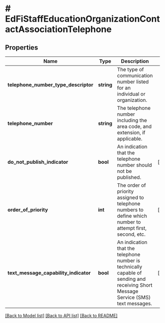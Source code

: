 # # EdFiStaffEducationOrganizationContactAssociationTelephone

## Properties

Name | Type | Description | Notes
------------ | ------------- | ------------- | -------------
**telephone_number_type_descriptor** | **string** | The type of communication number listed for an individual or organization. |
**telephone_number** | **string** | The telephone number including the area code, and extension, if applicable. |
**do_not_publish_indicator** | **bool** | An indication that the telephone number should not be published. | [optional]
**order_of_priority** | **int** | The order of priority assigned to telephone numbers to define which number to attempt first, second, etc. | [optional]
**text_message_capability_indicator** | **bool** | An indication that the telephone number is technically capable of sending and receiving Short Message Service (SMS) text messages. | [optional]

[[Back to Model list]](../../README.md#models) [[Back to API list]](../../README.md#endpoints) [[Back to README]](../../README.md)
